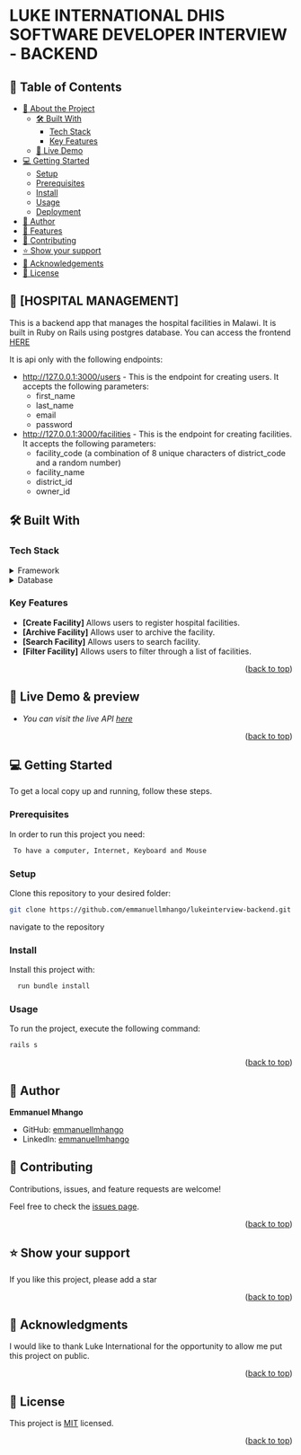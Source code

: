 <a name="readme-top"></a>

<!-- TABLE OF CONTENTS -->

# LUKE INTERNATIONAL DHIS SOFTWARE DEVELOPER INTERVIEW - BACKEND

## 📗 Table of Contents

- [📖 About the Project](#about-project)
  - [🛠 Built With](#built-with)
    - [Tech Stack](#tech-stack)
    - [Key Features](#key-features)
  - [🚀 Live Demo](#live-demo)
- [💻 Getting Started](#getting-started)
  - [Setup](#setup)
  - [Prerequisites](#prerequisites)
  - [Install](#install)
  - [Usage](#usage)
  - [Deployment](#deployment)
- [👥 Author](#author)
- [🔭 Features](#features)
- [🤝 Contributing](#contributing)
- [⭐️ Show your support](#support)
- [🙏 Acknowledgements](#acknowledgements)
- [📝 License](#license)

<!-- PROJECT DESCRIPTION -->

## 📖 [HOSPITAL MANAGEMENT] <a name="about-project"></a>

This is a backend app that manages the hospital facilities in Malawi. It is built in Ruby on Rails using postgres database. You can access the frontend [HERE](https://github.com/emmanuellmhango/lukeinterview-frontend)

It is api only with the following endpoints:

- http://127.0.0.1:3000/users - This is the endpoint for creating users. It accepts the following parameters:
  - first_name
  - last_name
  - email
  - password
- http://127.0.0.1:3000/facilities - This is the endpoint for creating facilities. It accepts the following parameters:
  - facility_code (a combination of 8 unique characters of district_code and a random number)
  - facility_name
  - district_id
  - owner_id

## 🛠 Built With <a name="built-with"></a>

### Tech Stack <a name="tech-stack"></a>

<details>
  <summary>Framework</summary>
  <ul>
   <li><a href="https://www.ruby-lang.org/en/">Ruby</a></li>
   <li><a href="https://rubyonrails.org/">Rails</a></li>
  </ul>
</details>

<details>
  <summary>Database</summary>
  <ul>
   <li><a href="https://www.postgresql.org/">PostgreSQL</a></li>
  </ul>
</details>

<!-- Features -->

### Key Features <a name="key-features"></a>

- **[Create Facility]** Allows users to register hospital facilities.
- **[Archive Facility]** Allows user to archive the facility.
- **[Search Facility]** Allows users to search facility.
- **[Filter Facility]** Allows users to filter through a list of facilities.

<p align="right">(<a href="#readme-top">back to top</a>)</p>

<!-- LIVE DEMO -->

## 🚀 Live Demo & preview <a name="live-demo"></a>

- _You can visit the live API [here](https://lukeapi.onrender.com/api/v1/)_

<p align="right">(<a href="#readme-top">back to top</a>)</p>

<!-- GETTING STARTED -->

## 💻 Getting Started <a name="getting-started"></a>

To get a local copy up and running, follow these steps.

### Prerequisites

In order to run this project you need:

```sh
 To have a computer, Internet, Keyboard and Mouse
```

### Setup

Clone this repository to your desired folder:

```sh
git clone https://github.com/emmanuellmhango/lukeinterview-backend.git
```

navigate to the repository

### Install

Install this project with:

```sh
  run bundle install
```

### Usage

To run the project, execute the following command:

```sh
rails s
```

<p align="right">(<a href="#readme-top">back to top</a>)</p>

<!-- AUTHOR -->

## 👥 Author <a name="author"></a>

<b> Emmanuel Mhango</b>

- GitHub: [emmanuellmhango](https://github.com/emmanuellmhango)
- LinkedIn: [emmanuellmhango](https://www.linkedin.com/in/emmanuellmhango)

<!-- CONTRIBUTING -->

## 🤝 Contributing <a name="contributing"></a>

Contributions, issues, and feature requests are welcome!

Feel free to check the [issues page](../../issues/).

<p align="right">(<a href="#readme-top">back to top</a>)</p>

<!-- SUPPORT -->

## ⭐️ Show your support <a name="support"></a>

If you like this project, please add a star

<p align="right">(<a href="#readme-top">back to top</a>)</p>

<!-- ACKNOWLEDGEMENTS -->

## 🙏 Acknowledgments <a name="acknowledgements"></a>

I would like to thank Luke International for the opportunity to allow me put this project on public.

<p align="right">(<a href="#readme-top">back to top</a>)</p>

<!-- LICENSE -->

## 📝 License <a name="license"></a>

This project is [MIT](./LICENSE) licensed.

<p align="right">(<a href="#readme-top">back to top</a>)</p>
